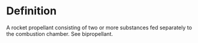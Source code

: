 # Definition

A rocket propellant consisting of two or more substances fed separately
to the combustion chamber. See bipropellant.
